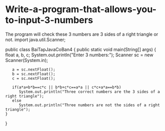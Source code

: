 # Write-a-program-that-allows-you-to-input-3-numbers
The program will check these 3 numbers are 3 sides of a right triangle or not.
import java.util.Scanner;

public class BaiTapJavaCoBan4 {
    public static void main(String[] args)
    {
       float a, b, c;
       System.out.println("Enter 3 numbers:");
       Scanner sc = new Scanner(System.in);

       a = sc.nextFloat();
       b = sc.nextFloat();
       c = sc.nextFloat();

       if(a*a+b*b==c*c || b*b+c*c==a*a || c*c+a*a==b*b)
          System.out.println("Three correct numbers are the 3 sides of a right triangle");
       else
          System.out.println("Three numbers are not the sides of a right triangle");
    }
}
